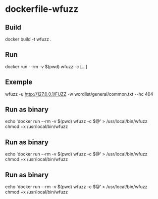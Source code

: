 # dockerfile-wfuzz

## Build 

docker build -t wfuzz .

## Run 

docker run --rm -v $(pwd) wfuzz -c [...]

## Exemple 

wfuzz -u http://127.0.0.1/FUZZ -w wordlist/general/common.txt --hc 404

## Run as binary

echo 'docker run --rm -v $(pwd) wfuzz -c $@' > /usr/local/bin/wfuzz
chmod +x /usr/local/bin/wfuzz 
## Run as binary

echo 'docker run --rm -v $(pwd) wfuzz -c $@' > /usr/local/bin/wfuzz
chmod +x /usr/local/bin/wfuzz 
## Run as binary

echo 'docker run --rm -v $(pwd) wfuzz -c $@' > /usr/local/bin/wfuzz
chmod +x /usr/local/bin/wfuzz 

